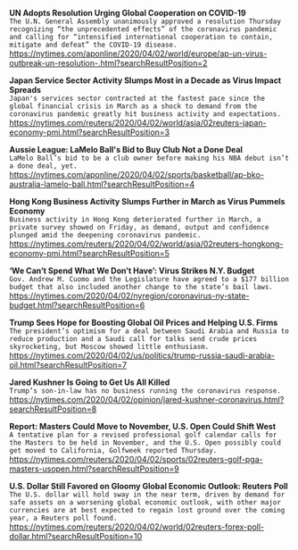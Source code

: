 **UN Adopts Resolution Urging Global Cooperation on COVID-19**\
`The U.N. General Assembly unanimously approved a resolution Thursday recognizing “the unprecedented effects” of the coronavirus pandemic and calling for “intensified international cooperation to contain, mitigate and defeat” the COVID-19 disease.`\
https://nytimes.com/aponline/2020/04/02/world/europe/ap-un-virus-outbreak-un-resolution-.html?searchResultPosition=2

**Japan Service Sector Activity Slumps Most in a Decade as Virus Impact Spreads**\
`Japan's services sector contracted at the fastest pace since the global financial crisis in March as a shock to demand from the coronavirus pandemic greatly hit business activity and expectations.`\
https://nytimes.com/reuters/2020/04/02/world/asia/02reuters-japan-economy-pmi.html?searchResultPosition=3

**Aussie League: LaMelo Ball's Bid to Buy Club Not a Done Deal**\
`LaMelo Ball’s bid to be a club owner before making his NBA debut isn’t a done deal, yet.`\
https://nytimes.com/aponline/2020/04/02/sports/basketball/ap-bko-australia-lamelo-ball.html?searchResultPosition=4

**Hong Kong Business Activity Slumps Further in March as Virus Pummels Economy**\
`Business activity in Hong Kong deteriorated further in March, a private survey showed on Friday, as demand, output and confidence plunged amid the deepening coronavirus pandemic.`\
https://nytimes.com/reuters/2020/04/02/world/asia/02reuters-hongkong-economy-pmi.html?searchResultPosition=5

**‘We Can’t Spend What We Don’t Have’: Virus Strikes N.Y. Budget**\
`Gov. Andrew M. Cuomo and the Legislature have agreed to a $177 billion budget that also included another change to the state’s bail laws.`\
https://nytimes.com/2020/04/02/nyregion/coronavirus-ny-state-budget.html?searchResultPosition=6

**Trump Sees Hope for Boosting Global Oil Prices and Helping U.S. Firms**\
`The president’s optimism for a deal between Saudi Arabia and Russia to reduce production and a Saudi call for talks send crude prices skyrocketing, but Moscow showed little enthusiasm.`\
https://nytimes.com/2020/04/02/us/politics/trump-russia-saudi-arabia-oil.html?searchResultPosition=7

**Jared Kushner Is Going to Get Us All Killed**\
`Trump’s son-in-law has no business running the coronavirus response.`\
https://nytimes.com/2020/04/02/opinion/jared-kushner-coronavirus.html?searchResultPosition=8

**Report: Masters Could Move to November, U.S. Open Could Shift West**\
`A tentative plan for a revised professional golf calendar calls for the Masters to be held in November, and the U.S. Open possibly could get moved to California, Golfweek reported Thursday.`\
https://nytimes.com/reuters/2020/04/02/sports/02reuters-golf-pga-masters-usopen.html?searchResultPosition=9

**U.S. Dollar Still Favored on Gloomy Global Economic Outlook: Reuters Poll**\
`The U.S. dollar will hold sway in the near term, driven by demand for safe assets on a worsening global economic outlook, with other major currencies are at best expected to regain lost ground over the coming year, a Reuters poll found.`\
https://nytimes.com/reuters/2020/04/02/world/02reuters-forex-poll-dollar.html?searchResultPosition=10

